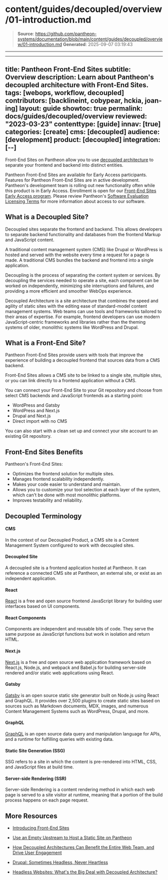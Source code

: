 # content/guides/decoupled/overview/01-introduction.md

> **Source**: https://github.com/pantheon-systems/documentation/blob/main/content/guides/decoupled/overview/01-introduction.md
> **Generated**: 2025-09-07 03:19:43

---

---
title: Pantheon Front-End Sites
subtitle: Overview
description: Learn about Pantheon's decoupled architecture with Front-End Sites.
tags: [webops, workflow, decoupled]
contributors: [backlineint, cobypear, hckia, joan-ing]
layout: guide
showtoc: true
permalink: docs/guides/decoupled/overview
reviewed: "2023-03-23"
contenttype: [guide]
innav: [true]
categories: [create]
cms: [decoupled]
audience: [development]
product: [decoupled]
integration: [--]
---

Front-End Sites on Pantheon allow you to use [decoupled architecture](/guides/decoupled/overview/#what-is-a-decoupled-site) to separate your frontend and backend into distinct entities.

<Alert title="Early Access" type="info" icon="leaf">

Pantheon Front-End Sites are available for Early Access participants. Features for Pantheon Front-End Sites are in active development. Pantheon's development team is rolling out new functionality often while this product is in Early Access. Enrollment is open for our [ Front-End Sites Early Access program](https://pantheon.io/features/decoupled-cms). Please review Pantheon's [Software Evaluation Licensing Terms](https://legal.pantheon.io/#contract-hkqlbwpxo) for more information about access to our software.

</Alert>

## What is a Decoupled Site?

Decoupled sites separate the frontend and backend. This allows developers to separate backend functionality and databases from the frontend Markup and JavaScript content.

A traditional content management system (CMS) like Drupal or WordPress is hosted and served with the website every time a request for a page is made. A traditional CMS bundles the backend and frontend into a single application.

Decoupling is the process of separating the content system or services. By decoupling the services needed to operate a site, each component can be worked on independently, minimizing site interruptions and failures, and providing a more efficient and smoother WebOps experience.

Decoupled Architecture is a site architecture that combines the speed and agility of static sites with the editing ease of standard-model content management systems. Web teams can use tools and frameworks tailored to their areas of expertise. For example, frontend developers can use modern JavaScript-centric frameworks and libraries rather than the theming systems of older, monolithic systems like WordPress and Drupal.

## What is a Front-End Site?

Pantheon Front-End Sites provide users with tools that improve the experience of building a decoupled frontend that sources data from a CMS backend.

Front-End Sites allows a CMS site to be linked to a single site, multiple sites, or you can link directly to a frontend application without a CMS.

You can connect your Front-End Site to your Git repository and choose from select CMS backends and JavaScript frontends as a starting point:

- WordPress and Gatsby
- WordPress and Next.js
- Drupal and Next.js
- Direct import with no CMS

You can also start with a clean set up and connect your site account to an existing Git repository.

## Front-End Sites Benefits

Pantheon's Front-End Sites:

- Optimizes the frontend solution for multiple sites.
- Manages frontend scalability independently.
- Makes your code easier to understand and maintain.
- Allows you to customize your tool selection at each layer of the system, which can't be done with most monolithic platforms.
- Improves testability and reliability.

## Decoupled Terminology

<Accordion title="Terms to know for Pantheon Front-End Sites" id="terms-decoupled" >

#### CMS
In the context of our Decoupled Product, a CMS site is a Content Management System configured to work with decoupled sites.

#### Decoupled Site
A decoupled site is a frontend application hosted at Pantheon. It can reference a connected CMS site at Pantheon, an external site, or exist as an independent application.

#### React
[React](https://reactjs.org/) is a free and open source frontend JavaScript library for building user interfaces based on UI components.

#### React Components
Components are independent and reusable bits of code. They serve the same purpose as JavaScript functions but work in isolation and return HTML.

#### Next.js
[Next.js](https://nextjs.org/) is a free and open source web application framework based on React.js, Node.js, and webpack and Babel.js for building server-side rendered and/or static web applications using React.

#### Gatsby
[Gatsby](https://www.gatsbyjs.com/) is an open source static site generator built on Node.js using React and GraphQL. It provides over 2,500 plugins to create static sites based on sources such as Markdown documents, MDX, images, and numerous Content Management Systems such as WordPress, Drupal, and more.

#### GraphQL
[GraphQL](https://graphql.org/) is an open source data query and manipulation language for APIs, and a runtime for fulfilling queries with existing data.

#### Static Site Generation (SSG)
SSG refers to a site in which the content is pre-rendered into HTML, CSS, and JavaScript files at build time.

#### Server-side Rendering (SSR)
Server-side Rendering is a content rendering method in which each web page is served to a site visitor at runtime, meaning that a portion of the build process happens on each page request.

</Accordion>


## More Resources

- [Introducing Front-End Sites](https://pantheon.io/blog/introducing-front-end-sites-pantheon-dashboard)

- [Use an Empty Upstream to Host a Static Site on Pantheon](/static-site-empty-upstream)

- [How Decoupled Architectures Can Benefit the Entire Web Team, and Drive User Engagement](https://pantheon.io/blog/decoupled-architectures-can-benefit-every-member-of-web-team)

- [Drupal: Sometimes Headless, Never Heartless](https://pantheon.io/blog/drupal-sometimes-headless-never-heartless)

- [Headless Websites: What's the Big Deal with Decoupled Architecture?](https://pantheon.io/blog/headless-websites-whats-big-deal-decoupled-architecture)

